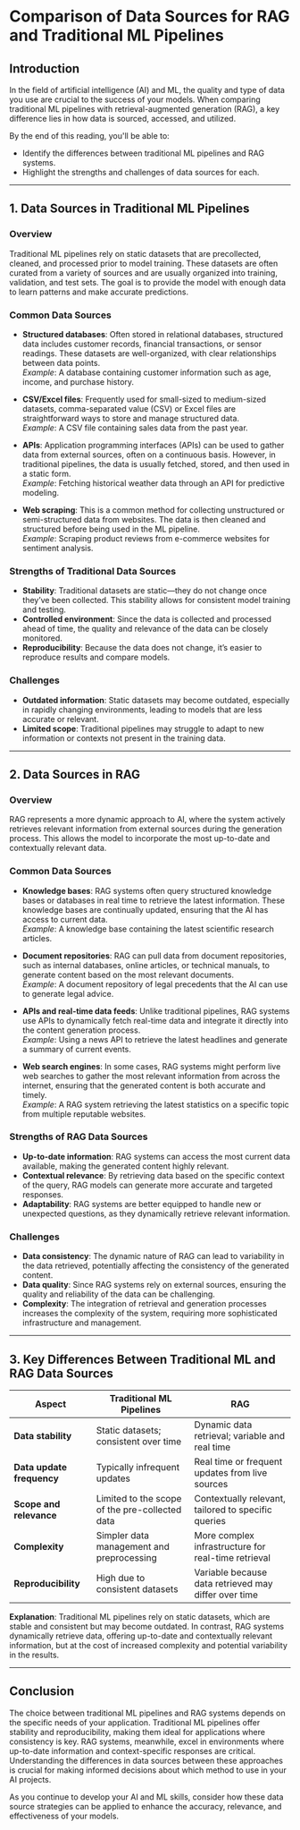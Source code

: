 # Comparison of Data Sources for RAG and Traditional ML Pipelines

## Introduction

In the field of artificial intelligence (AI) and ML, the quality and type of data you use are crucial to the success of your models. When comparing traditional ML pipelines with retrieval-augmented generation (RAG), a key difference lies in how data is sourced, accessed, and utilized.

By the end of this reading, you'll be able to:

- Identify the differences between traditional ML pipelines and RAG systems.
- Highlight the strengths and challenges of data sources for each.

---

## 1. Data Sources in Traditional ML Pipelines

### Overview

Traditional ML pipelines rely on static datasets that are precollected, cleaned, and processed prior to model training. These datasets are often curated from a variety of sources and are usually organized into training, validation, and test sets. The goal is to provide the model with enough data to learn patterns and make accurate predictions.

### Common Data Sources

- **Structured databases**: Often stored in relational databases, structured data includes customer records, financial transactions, or sensor readings. These datasets are well-organized, with clear relationships between data points.  
    *Example*: A database containing customer information such as age, income, and purchase history.

- **CSV/Excel files**: Frequently used for small-sized to medium-sized datasets, comma-separated value (CSV) or Excel files are straightforward ways to store and manage structured data.  
    *Example*: A CSV file containing sales data from the past year.

- **APIs**: Application programming interfaces (APIs) can be used to gather data from external sources, often on a continuous basis. However, in traditional pipelines, the data is usually fetched, stored, and then used in a static form.  
    *Example*: Fetching historical weather data through an API for predictive modeling.

- **Web scraping**: This is a common method for collecting unstructured or semi-structured data from websites. The data is then cleaned and structured before being used in the ML pipeline.  
    *Example*: Scraping product reviews from e-commerce websites for sentiment analysis.

### Strengths of Traditional Data Sources

- **Stability**: Traditional datasets are static—they do not change once they’ve been collected. This stability allows for consistent model training and testing.
- **Controlled environment**: Since the data is collected and processed ahead of time, the quality and relevance of the data can be closely monitored.
- **Reproducibility**: Because the data does not change, it’s easier to reproduce results and compare models.

### Challenges

- **Outdated information**: Static datasets may become outdated, especially in rapidly changing environments, leading to models that are less accurate or relevant.
- **Limited scope**: Traditional pipelines may struggle to adapt to new information or contexts not present in the training data.

---

## 2. Data Sources in RAG

### Overview

RAG represents a more dynamic approach to AI, where the system actively retrieves relevant information from external sources during the generation process. This allows the model to incorporate the most up-to-date and contextually relevant data.

### Common Data Sources

- **Knowledge bases**: RAG systems often query structured knowledge bases or databases in real time to retrieve the latest information. These knowledge bases are continually updated, ensuring that the AI has access to current data.  
    *Example*: A knowledge base containing the latest scientific research articles.

- **Document repositories**: RAG can pull data from document repositories, such as internal databases, online articles, or technical manuals, to generate content based on the most relevant documents.  
    *Example*: A document repository of legal precedents that the AI can use to generate legal advice.

- **APIs and real-time data feeds**: Unlike traditional pipelines, RAG systems use APIs to dynamically fetch real-time data and integrate it directly into the content generation process.  
    *Example*: Using a news API to retrieve the latest headlines and generate a summary of current events.

- **Web search engines**: In some cases, RAG systems might perform live web searches to gather the most relevant information from across the internet, ensuring that the generated content is both accurate and timely.  
    *Example*: A RAG system retrieving the latest statistics on a specific topic from multiple reputable websites.

### Strengths of RAG Data Sources

- **Up-to-date information**: RAG systems can access the most current data available, making the generated content highly relevant.
- **Contextual relevance**: By retrieving data based on the specific context of the query, RAG models can generate more accurate and targeted responses.
- **Adaptability**: RAG systems are better equipped to handle new or unexpected questions, as they dynamically retrieve relevant information.

### Challenges

- **Data consistency**: The dynamic nature of RAG can lead to variability in the data retrieved, potentially affecting the consistency of the generated content.
- **Data quality**: Since RAG systems rely on external sources, ensuring the quality and reliability of the data can be challenging.
- **Complexity**: The integration of retrieval and generation processes increases the complexity of the system, requiring more sophisticated infrastructure and management.

---

## 3. Key Differences Between Traditional ML and RAG Data Sources

| **Aspect**            | **Traditional ML Pipelines**            | **RAG**                                      |
|------------------------|-----------------------------------------|----------------------------------------------|
| **Data stability**     | Static datasets; consistent over time  | Dynamic data retrieval; variable and real time |
| **Data update frequency** | Typically infrequent updates          | Real time or frequent updates from live sources |
| **Scope and relevance** | Limited to the scope of the pre-collected data | Contextually relevant, tailored to specific queries |
| **Complexity**         | Simpler data management and preprocessing | More complex infrastructure for real-time retrieval |
| **Reproducibility**    | High due to consistent datasets         | Variable because data retrieved may differ over time |

**Explanation**: Traditional ML pipelines rely on static datasets, which are stable and consistent but may become outdated. In contrast, RAG systems dynamically retrieve data, offering up-to-date and contextually relevant information, but at the cost of increased complexity and potential variability in the results.

---

## Conclusion

The choice between traditional ML pipelines and RAG systems depends on the specific needs of your application. Traditional ML pipelines offer stability and reproducibility, making them ideal for applications where consistency is key. RAG systems, meanwhile, excel in environments where up-to-date information and context-specific responses are critical. Understanding the differences in data sources between these approaches is crucial for making informed decisions about which method to use in your AI projects.

As you continue to develop your AI and ML skills, consider how these data source strategies can be applied to enhance the accuracy, relevance, and effectiveness of your models.
